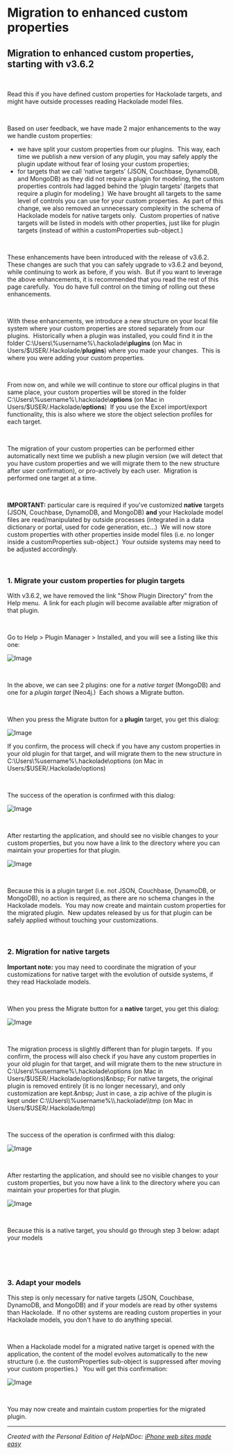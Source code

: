 # Migration to enhanced custom properties

## Migration to enhanced custom properties, starting with v3.6.2 ##

&nbsp;

Read this if you have defined custom properties for Hackolade targets, and might have outside processes reading Hackolade model files.

&nbsp;

Based on user feedback, we have made 2 major enhancements to the way we handle custom properties:

* we have split your custom properties from our plugins.&nbsp; This way, each time we publish a new version of any plugin, you may safely apply the plugin update without fear of losing your custom properties;
* for targets that we call ‘native targets’ (JSON, Couchbase, DynamoDB, and MongoDB) as they did not require a plugin for modeling, the custom properties controls had lagged behind the ‘plugin targets’ (targets that require a plugin for modeling.)&nbsp; We have brought all targets to the same level of controls you can use for your custom properties.&nbsp; As part of this change, we also removed an unnecessary complexity in the schema of Hackolade models for native targets only.&nbsp; Custom properties of native targets will be listed in models with other properties, just like for plugin targets (instead of within a customProperties sub-object.)

&nbsp;

These enhancements have been introduced with the release of v3.6.2.&nbsp; These changes are such that you can safely upgrade to v3.6.2 and beyond, while continuing to work as before, if you wish.&nbsp; But if you want to leverage the above enhancements, it is recommended that you read the rest of this page carefully.&nbsp; You do have full control on the timing of rolling out these enhancements.

&nbsp;

With these enhancements, we introduce a new structure on your local file system where your custom properties are stored separately from our plugins.&nbsp; Historically when a plugin was installed, you could find it in the folder C:\\Users\\%username%\\.hackolade\\**plugins** (on Mac in Users/$USER/.Hackolade/**plugins**) where you made your changes.&nbsp; This is where you were adding your custom properties.

&nbsp;

From now on, and while we will continue to store our offical plugins in that same place, your custom properties will be stored in the folder C:\\Users\\%username%\\.hackolade\\**options** (on Mac in Users/$USER/.Hackolade/**options**)&nbsp; If you use the Excel import/export functionality, this is also where we store the object selection profiles for each target.

&nbsp;

The migration of your custom properties can be performed either automatically next time we publish a new plugin version (we will detect that you have custom properties and we will migrate them to the new structure after user confirmation), or pro-actively by each user.&nbsp; Migration is performed one target at a time.

&nbsp;

**IMPORTANT:** particular care is required if you've customized **native** targets (JSON, Couchbase, DynamoDB, and MongoDB) **and** your Hackolade model files are read/manipulated by outside processes (integrated in a data dictionary or portal, used for code generation, etc…)&nbsp; We will now store custom properties with other properties inside model files (i.e. no longer inside a customProperties sub-object.)&nbsp; Your outside systems may need to be adjusted accordingly.

&nbsp;

### &#49;. Migrate your custom properties for plugin targets ###

With v3.6.2, we have removed the link "Show Plugin Directory" from the Help menu.&nbsp; A link for each plugin will become available after migration of that plugin.

&nbsp;

Go to Help \> Plugin Manager \> Installed, and you will see a listing like this one:

![Image](<lib/CustomProp%20migration%20-%20plugin%20manager%20before.png>)

&nbsp;

In the above, we can see 2 plugins: one for a *native target* (MongoDB) and one for a *plugin target* (Neo4j.)&nbsp; Each shows a Migrate button.

&nbsp;

When you press the Migrate button for a **plugin** target, you get this dialog:

![Image](<lib/CustomProp%20migration%20-%20plugin%20target%20warning.png>)

If you confirm, the process will check if you have any custom properties in your old plugin for that target, and will migrate them to the new structure in C:\\Users\\%username%\\.hackolade\\options (on Mac in Users/$USER/.Hackolade/options)

&nbsp;

The success of the operation is confirmed with this dialog:

![Image](<lib/CustomProp%20migration%20-%20success%20dialog.png>)

&nbsp;

After restarting the application, and should see no visible changes to your custom properties, but you now have a link to the directory where you can maintain your properties for that plugin.

![Image](<lib/CustomProp%20migration%20-%20plugin%20mgr%20after%201.png>)

&nbsp;

Because this is a plugin target (i.e. not JSON, Couchbase, DynamoDB, or MongoDB), no action is required, as there are no schema changes in the Hackolade models.&nbsp; You may now create and maintain custom properties for the migrated plugin.&nbsp; New updates released by us for that plugin can be safely applied without touching your customizations.

&nbsp;

### &#50;. Migration for native targets ###

**Important note:** you may need to coordinate the migration of your customizations for native target with the evolution of outside systems, if they read Hackolade models.

&nbsp;

When you press the Migrate button for a **native** target, you get this dialog:

![Image](<lib/CustomProp%20migration%20-%20native%20target%20warning.png>)

&nbsp;

The migration process is slightly different than for plugin targets.&nbsp; If you confirm, the process will also check if you have any custom properties in your old plugin for that target, and will migrate them to the new structure in C:\\Users\\%username%\\.hackolade\\options (on Mac in Users/$USER/.Hackolade/options)&nbsp; For native targets, the original plugin is removed entirely (it is no longer necessary), and only customization are kept.&nbsp; Just in case, a zip achive of the plugin is kept under C:\\Users\\%username%\\.hackolade\\tmp (on Mac in Users/$USER/.Hackolade/tmp)

&nbsp;

The success of the operation is confirmed with this dialog:

![Image](<lib/CustomProp%20migration%20-%20success%20dialog.png>)

&nbsp;

After restarting the application, and should see no visible changes to your custom properties, but you now have a link to the directory where you can maintain your properties for that plugin.

![Image](<lib/CustomProp%20migration%20-%20plugin%20mgr%20after%202.png>)

&nbsp;

Because this is a native target, you should go through step 3 below: adapt your models

&nbsp;

&nbsp;

### &#51;. Adapt your models&nbsp; ###

This step is only necessary for native targets (JSON, Couchbase, DynamoDB, and MongoDB) and if your models are read by other systems than Hackolade.&nbsp; If no other systems are reading custom properties in your Hackolade models, you don't have to do anything special.

&nbsp;

When a Hackolade model for a migrated native target is opened with the application, the content of the model evolves automatically to the new structure (i.e. the customProperties sub-object is suppressed after moving your custom properties.) &nbsp; You will get this confirmation:

![Image](<lib/CustomProp%20migration%20-%20model%20migration%20conf.png>)

&nbsp;

You may now create and maintain custom properties for the migrated plugin.&nbsp;


***
_Created with the Personal Edition of HelpNDoc: [iPhone web sites made easy](<https://www.helpndoc.com/feature-tour/iphone-website-generation>)_
